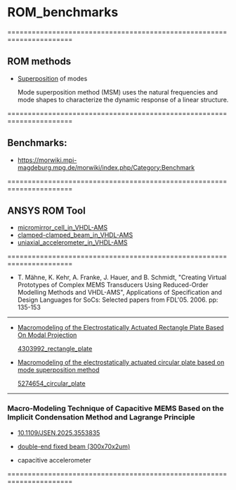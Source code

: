 # ROM_benchmarks

======================================================================

## ROM methods

* [Superposition](https://en.wikipedia.org/wiki/Superposition_principle) of modes 

  Mode superposition method (MSM) uses the natural frequencies and mode shapes to characterize the dynamic response of a linear structure.

  
======================================================================

## Benchmarks:

  * https://morwiki.mpi-magdeburg.mpg.de/morwiki/index.php/Category:Benchmark

======================================================================
## ANSYS ROM Tool

  * [micromirror_cell_in_VHDL-AMS](https://github.com/Kolchuzhin/micromirror_cell_in_VHDL-AMS)
  * [clamped-clamped_beam_in_VHDL-AMS](https://github.com/Kolchuzhin/clamped-clamped_beam_in_VHDL-AMS)
  * [uniaxial_accelerometer_in_VHDL-AMS](https://github.com/Kolchuzhin/LMGT_MEMS_component_library/tree/master/uniaxial_accelerometer)

======================================================================
+ T. Mähne, K. Kehr, A. Franke, J. Hauer, and B. Schmidt, "Creating Virtual Prototypes of Complex MEMS Transducers Using Reduced-Order Modelling Methods and VHDL-AMS", Applications of Specification and Design Languages for SoCs: Selected papers from FDL'05. 2006. pp: 135-153
----------------------------------------------------------------------
  * [Macromodeling of the Electrostatically Actuated Rectangle Plate Based On Modal Projection](https://doi.org/10.1109/ICMA.2007.4303992)
    
    [4303992_rectangle_plate](https://github.com/Kolchuzhin/ROM_benchmarks/tree/main/4303992_rectangle_plate)
    
  * [Macromodeling of the electrostatically actuated circular plate based on mode superposition method](https://doi.org/10.1109/ICEMI.2009.5274654)
    
    [5274654_circular_plate](https://github.com/Kolchuzhin/ROM_benchmarks/tree/main/5274654_circular_plate)
  
----------------------------------------------------------------------
### Macro-Modeling Technique of Capacitive MEMS Based on the Implicit Condensation Method and Lagrange Principle
  * [10.1109/JSEN.2025.3553835](https://doi.org/10.1109/JSEN.2025.3553835)

  * [double-end fixed beam (300x70x2um)](https://github.com/Kolchuzhin/ROM_benchmarks/tree/main/3553835_double-end_fixed_beam)
  * capacitive accelerometer
    
======================================================================
